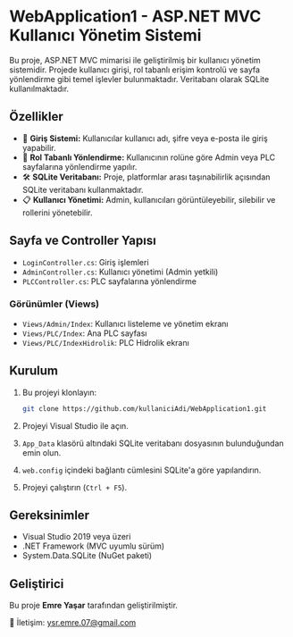 # WebApplication1 - ASP.NET MVC Kullanıcı Yönetim Sistemi

Bu proje, ASP.NET MVC mimarisi ile geliştirilmiş bir kullanıcı yönetim sistemidir. Projede kullanıcı girişi, rol tabanlı erişim kontrolü ve sayfa yönlendirme gibi temel işlevler bulunmaktadır. Veritabanı olarak SQLite kullanılmaktadır.

## Özellikler

- 🔐 **Giriş Sistemi:** Kullanıcılar kullanıcı adı, şifre veya e-posta ile giriş yapabilir.
- 👤 **Rol Tabanlı Yönlendirme:** Kullanıcının rolüne göre Admin veya PLC sayfalarına yönlendirme yapılır.
- 🛠️ **SQLite Veritabanı:** Proje, platformlar arası taşınabilirlik açısından SQLite veritabanı kullanmaktadır.
- 📋 **Kullanıcı Yönetimi:** Admin, kullanıcıları görüntüleyebilir, silebilir ve rollerini yönetebilir.

## Sayfa ve Controller Yapısı

- `LoginController.cs`: Giriş işlemleri
- `AdminController.cs`: Kullanıcı yönetimi (Admin yetkili)
- `PLCController.cs`: PLC sayfalarına yönlendirme

### Görünümler (Views)

- `Views/Admin/Index`: Kullanıcı listeleme ve yönetim ekranı
- `Views/PLC/Index`: Ana PLC sayfası
- `Views/PLC/IndexHidrolik`: PLC Hidrolik ekranı

## Kurulum

1. Bu projeyi klonlayın:

   ```bash
   git clone https://github.com/kullaniciAdi/WebApplication1.git
   ```

2. Projeyi Visual Studio ile açın.
3. `App_Data` klasörü altındaki SQLite veritabanı dosyasının bulunduğundan emin olun.
4. `web.config` içindeki bağlantı cümlesini SQLite'a göre yapılandırın.
5. Projeyi çalıştırın (`Ctrl + F5`).

## Gereksinimler

- Visual Studio 2019 veya üzeri
- .NET Framework (MVC uyumlu sürüm)
- System.Data.SQLite (NuGet paketi)

## Geliştirici

Bu proje **Emre Yaşar** tarafından geliştirilmiştir.

📧 İletişim: ysr.emre.07@gmail.com
